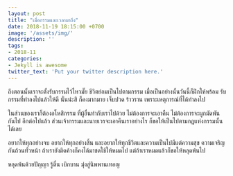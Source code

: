 ```yaml
---
layout: post
title: "เมื่อกรรมและเวลามาถึง"
date: 2018-11-19 18:15:00 +0700
image: '/assets/img/'
description: ''
tags:
- 2018-11
categories:
- Jekyll is awesome
twitter_text: 'Put your twitter description here.'
---
```

ถึงตอนนั้นเราจะตั้งรับกรรมไว้ไหวมั๊ย ชีวิตย่อมเป็นไปตามกรรม เมื่อเป็นอย่างนั้นวันนี้ก็ฝึกให้พร้อม รับกรรมที่ทำลงไปแล้วให้ดี นั่นน่ะสิ ก็คงมากมาย เจ็บปวด ร้าวราน เพราะเหตุการณ์ที่ได้ทำลงไป

ในส่วนของเราก็ต้องอโหสิกรรม ที่ผู้อื่นทำกับเราไปด้วย ไม่ต้องการจะเอาคืน ไม่ต้องการจะผูกมัดพันกันไป อีกต่อไปแล้ว ส่วนเจ้ากรรมและนายเวรจะเอาคืนเราอย่างไร ก็ขอให้เป็นไปตามกฏแห่งกรรมนั้นได้เลย

อยากให้ทุกอย่างจบ อยากให้ทุกอย่างสิ้น และอยากให้ทุกชีวิตและความเป็นไปมีแต่ความสุข ความเจริญกันถ้วนทั่วหน้า ถ้าเรายังติดค้างก็คงได้มาชดใช้ให้หมดไป แต่ถ้าเราหมดแล้วก็ขอให้หลุดพ้นไป

หลุดพ้นด้วยปัญญา รู้ตื่น เบิกบาน มุ่งสู่นิพพานเทอญ
